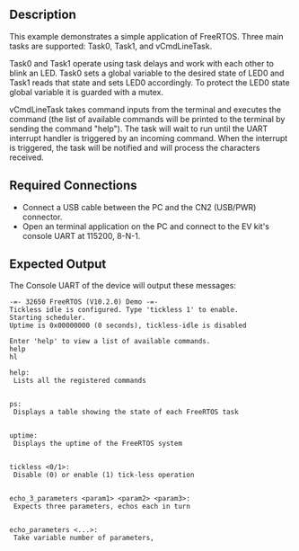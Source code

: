 ## Description

This example demonstrates a simple application of FreeRTOS. Three main tasks are supported: Task0, Task1, and vCmdLineTask. 

Task0 and Task1 operate using task delays and work with each other to blink an LED. Task0 sets a global variable to the desired state of LED0 and Task1 reads that state and sets LED0 accordingly. To protect the LED0 state global variable it is guarded with a mutex. 

vCmdLineTask takes command inputs from the terminal and executes the command (the list of available commands will be printed to the terminal by sending the command "help"). The task will wait to run until the UART interrupt handler is triggered by an incoming command. When the interrupt is triggered, the task will be notified and will process the characters received.

## Required Connections

-   Connect a USB cable between the PC and the CN2 (USB/PWR) connector.
-   Open an terminal application on the PC and connect to the EV kit's console UART at 115200, 8-N-1.

## Expected Output

The Console UART of the device will output these messages:

```
-=- 32650 FreeRTOS (V10.2.0) Demo -=-
Tickless idle is configured. Type 'tickless 1' to enable.
Starting scheduler.
Uptime is 0x00000000 (0 seconds), tickless-idle is disabled

Enter 'help' to view a list of available commands.
help
hl

help:
 Lists all the registered commands


ps:
 Displays a table showing the state of each FreeRTOS task


uptime:
 Displays the uptime of the FreeRTOS system


tickless <0/1>:
 Disable (0) or enable (1) tick-less operation


echo_3_parameters <param1> <param2> <param3>:
 Expects three parameters, echos each in turn


echo_parameters <...>:
 Take variable number of parameters,
```


